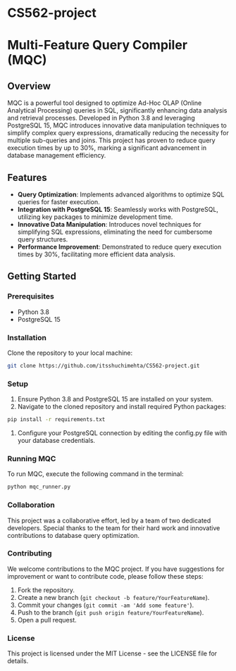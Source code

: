 # CS562-project
# Multi-Feature Query Compiler (MQC)

## Overview
MQC is a powerful tool designed to optimize Ad-Hoc OLAP (Online Analytical Processing) queries in SQL, significantly enhancing data analysis and retrieval processes. Developed in Python 3.8 and leveraging PostgreSQL 15, MQC introduces innovative data manipulation techniques to simplify complex query expressions, dramatically reducing the necessity for multiple sub-queries and joins. This project has proven to reduce query execution times by up to 30%, marking a significant advancement in database management efficiency.

## Features
- **Query Optimization**: Implements advanced algorithms to optimize SQL queries for faster execution.
- **Integration with PostgreSQL 15**: Seamlessly works with PostgreSQL, utilizing key packages to minimize development time.
- **Innovative Data Manipulation**: Introduces novel techniques for simplifying SQL expressions, eliminating the need for cumbersome query structures.
- **Performance Improvement**: Demonstrated to reduce query execution times by 30%, facilitating more efficient data analysis.

## Getting Started

### Prerequisites
- Python 3.8
- PostgreSQL 15

### Installation
Clone the repository to your local machine:
```bash
git clone https://github.com/itsshuchimehta/CS562-project.git
```
### Setup
1. Ensure Python 3.8 and PostgreSQL 15 are installed on your system.
2. Navigate to the cloned repository and install required Python packages:
```bash
pip install -r requirements.txt
```
1. Configure your PostgreSQL connection by editing the config.py file with your database credentials.

### Running MQC
To run MQC, execute the following command in the terminal:
```bash
python mqc_runner.py
```

### Collaboration
This project was a collaborative effort, led by a team of two dedicated developers. Special thanks to the team for their hard work and innovative contributions to database query optimization.

### Contributing
We welcome contributions to the MQC project. If you have suggestions for improvement or want to contribute code, please follow these steps:
1. Fork the repository.
2. Create a new branch (`git checkout -b feature/YourFeatureName`).
3. Commit your changes (`git commit -am 'Add some feature'`).
4. Push to the branch (`git push origin feature/YourFeatureName`).
5. Open a pull request.

### License
This project is licensed under the MIT License - see the LICENSE file for details.


